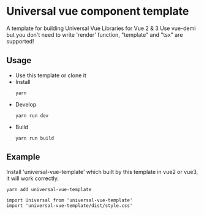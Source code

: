 # Universal vue component template
A template for building Universal Vue Libraries for Vue 2 & 3
Use vue-demi but you don't need to write 'render' function, "template" and "tsx" are supported!

## Usage
- Use this template or clone it
- Install
  ```
  yarn
  ```
- Develop
  ```
  yarn run dev
  ```
- Build
  ```
  yarn run build
  ```

## Example
Install 'universal-vue-template' which built by this template in vue2 or vue3, it will work correctly.
```
yarn add universal-vue-template
```

```
import Universal from 'universal-vue-template'
import 'universal-vue-template/dist/style.css'
```